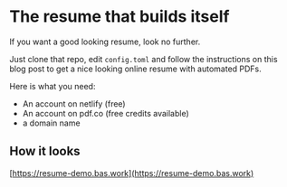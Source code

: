 # The resume that builds itself

If you want a good looking resume, look no further.

Just clone that repo, edit `config.toml` and follow the instructions on this blog post to get a nice looking online resume with automated PDFs.

Here is what you need:

- An account on netlify (free)
- An account on pdf.co (free credits available)
- a domain name 

## How it looks

[https://resume-demo.bas.work](https://resume-demo.bas.work)